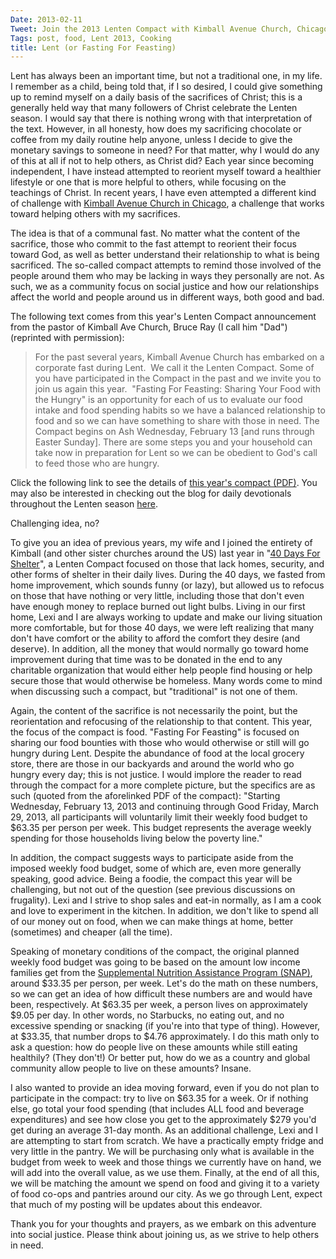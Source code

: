 ```yaml
---
Date: 2013-02-11
Tweet: Join the 2013 Lenten Compact with Kimball Avenue Church, Chicago...
Tags: post, food, Lent 2013, Cooking
title: Lent (or Fasting For Feasting)
---
```


Lent has always been an important time, but not a traditional one, in my life. I remember as a child, being told that, if I so desired, I could give something up to remind myself on a daily basis of the sacrifices of Christ; this is a generally held way that many followers of Christ celebrate the Lenten season. I would say that there is nothing wrong with that interpretation of the text. However, in all honesty, how does my sacrificing chocolate or coffee from my daily routine help anyone, unless I decide to give the monetary savings to someone in need? For that matter, why I would do any of this at all if not to help others, as Christ did? Each year since becoming independent, I have instead attempted to reorient myself toward a healthier lifestyle or one that is more helpful to others, while focusing on the teachings of Christ. In recent years, I have even attempted a different kind of challenge with <a href="http://www.kimballavenuechurch.org" title="Kimball Avenue Church, Chicago">Kimball Avenue Church in Chicago</a>, a challenge that works toward helping others with my sacrifices.

The idea is that of a communal fast. No matter what the content of the sacrifice, those who commit to the fast attempt to reorient their focus toward God, as well as better understand their relationship to what is being sacrificed. The so-called compact attempts to remind those involved of the people around them who may be lacking in ways they personally are not. As such, we as a community focus on social justice and how our relationships affect the world and people around us in different ways, both good and bad.

The following text comes from this year's Lenten Compact announcement from the pastor of Kimball Ave Church, Bruce Ray (I call him "Dad") (reprinted with permission):

<blockquote>For the past several years, Kimball Avenue Church has embarked on a corporate fast during Lent.  We call it the Lenten Compact. Some of you have participated in the Compact in the past and we invite you to join us again this year.  "Fasting For Feasting: Sharing Your Food with the Hungry" is an opportunity for each of us to evaluate our food intake and food spending habits so we have a balanced relationship to food and so we can have something to share with those in need. The Compact begins on Ash Wednesday, February 13 [and runs through Easter Sunday]. There are some steps you and your household can take now in preparation for Lent so we can be obedient to God's call to feed those who are hungry.</blockquote>

Click the following link to see the details of <a href="http://compact2013.files.wordpress.com/2013/01/lenten-compact-20131.pdf" title="Lenten Compact 2013: Fasting For Feasting">this year's compact (PDF)</a>. You may also be interested in checking out the blog for daily devotionals throughout the Lenten season <a href="http://compact2013.wordpress.com" title="Lenten Compact 2013 Blog">here</a>.

Challenging idea, no?

To give you an idea of previous years, my wife and I joined the entirety of Kimball (and other sister churches around the US) last year in "<a href="http://compact2012.wordpress.com" title="40 Days For Shelter - Lenten Compact 2012 Blog">40 Days For Shelter</a>", a Lenten Compact focused on those that lack homes, security, and other forms of shelter in their daily lives. During the 40 days, we fasted from home improvement, which sounds funny (or lazy), but allowed us to refocus on those that have nothing or very little, including those that don't even have enough money to replace burned out light bulbs. Living in our first home, Lexi and I are always working to update and make our living situation more comfortable, but for those 40 days, we were left realizing that many don't have comfort or the ability to afford the comfort they desire (and deserve). In addition, all the money that would normally go toward home improvement during that time was to be donated in the end to any charitable organization that would either help people find housing or help secure those that would otherwise be homeless. Many words come to mind when discussing such a compact, but "traditional" is not one of them.

Again, the content of the sacrifice is not necessarily the point, but the reorientation and refocusing of the relationship to that content. This year, the focus of the compact is food. "Fasting For Feasting" is focused on sharing our food bounties with those who would otherwise or still will go hungry during Lent. Despite the abundance of food at the local grocery store, there are those in our backyards and around the world who go hungry every day; this is not justice. I would implore the reader to read through the compact for a more complete picture, but the specifics are as such (quoted from the aforelinked PDF of the compact): "Starting Wednesday, February 13, 2013 and continuing through Good Friday, March 29, 2013, all participants will voluntarily limit their weekly food budget to $63.35 per person per week. This budget represents the average weekly spending for those households living below the poverty line."

In addition, the compact suggests ways to participate aside from the imposed weekly food budget, some of which are, even more generally speaking, good advice. Being a foodie, the compact this year will be challenging, but not out of the question (see previous discussions on frugality). Lexi and I strive to shop sales and eat-in normally, as I am a cook and love to experiment in the kitchen. In addition, we don't like to spend all of our money out on food, when we can make things at home, better (sometimes) and cheaper (all the time).

Speaking of monetary conditions of the compact, the original planned weekly food budget was going to be based on the amount low income families get from the <a href="http://www.fns.usda.gov/snap" title="SNAP - USDA Food and Nutrition Service">Supplemental Nutrition Assistance Program (SNAP)</a>, around $33.35 per person, per week. Let's do the math on these numbers, so we can get an idea of how difficult these numbers are and would have been, respectively. At $63.35 per week, a person lives on approximately $9.05 per day. In other words, no Starbucks, no eating out, and no excessive spending or snacking (if you're into that type of thing). However, at $33.35, that number drops to $4.76 approximately. I do this math only to ask a question: how do people live on these amounts while still eating healthily? (They don't!) Or better put, how do we as a country and global community allow people to live on these amounts? Insane.

I also wanted to provide an idea moving forward, even if you do not plan to participate in the compact: try to live on $63.35 for a week. Or if nothing else, go total your food spending (that includes ALL food and beverage expenditures) and see how close you get to the approximately $279 you'd get during an average 31-day month. As an additional challenge, Lexi and I are attempting to start from scratch. We have a practically empty fridge and very little in the pantry. We will be purchasing only what is available in the budget from week to week and those things we currently have on hand, we will add into the overall value, as we use them. Finally, at the end of all this, we will be matching the amount we spend on food and giving it to a variety of food co-ops and pantries around our city. As we go through Lent, expect that much of my posting will be updates about this endeavor.

Thank you for your thoughts and prayers, as we embark on this adventure into social justice. Please think about joining us, as we strive to help others in need.